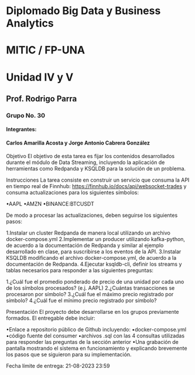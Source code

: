 # Diplomado Big Data y Business Analytics
# MITIC / FP-UNA
# Unidad IV y V
## Prof. Rodrigo Parra
### Grupo No. 30
#### Integrantes:
####     Carlos Amarilla Acosta y Jorge Antonio Cabrera González

Objetivo
El objetivo de esta tarea es fijar los contenidos desarrollados durante el módulo de Data Streaming, incluyendo la aplicación de herramientas como Redpanda y KSQLDB para la solución de un problema.

Instrucciones
La tarea consiste en construir un servicio que consuma la API en tiempo real de Finnhub: https://finnhub.io/docs/api/websocket-trades y consuma actualizaciones para los siguientes símbolos:

•AAPL
•AMZN
•BINANCE:BTCUSDT

 De modo a procesar las actualizaciones, deben seguirse los siguientes pasos:

1.Instalar un cluster Redpanda de manera local utilizando un archivo docker-compose.yml
2.Implementar un producer utilizando kafka-python, de acuerdo a la documentación de Redpanda y similar al ejemplo desarrollado en clase, para suscribirse a los eventos de la API.
3.Instalar KSQLDB modificando el archivo docker-compose.yml, de acuerdo a la documentación de Redpanda.
4.Ejecutar ksqldb-cli, definir los streams y tablas necesarios para responder a las siguientes preguntas:

1.¿Cuál fue el promedio ponderado de precio de una unidad por cada uno de los símbolos procesados? (e.j. AAPL)
2.¿Cuántas transacciones se procesaron por símbolo?
3.¿Cuál fue el máximo precio registrado por símbolo?
4.¿Cuál fue el mínimo precio registrado por símbolo?

Presentación
El proyecto debe desarrollarse en los grupos previamente formados. El entregable debe incluir:

•Enlace a repositorio público de Github incluyendo:
•docker-compose.yml
•código fuente del consumer
•archivos .sql con las 4 consultas utilizadas para responder las preguntas de la sección anterior
•Una grabación de pantalla mostrando el sistema en funcionamiento y explicando brevemente los pasos que se siguieron para su implementación.

Fecha límite de entrega: 21-08-2023 23:59

